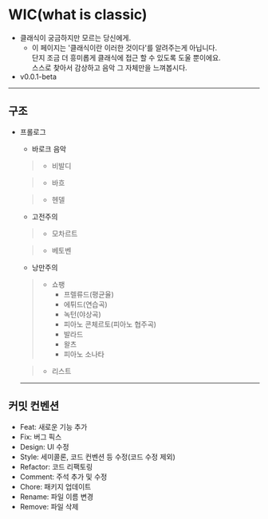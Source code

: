# WIC(what is classic)

- 클래식이 궁금하지만 모르는 당신에게.
  - 이 페이지는 '클래식이란 이러한 것이다'를 알려주는게 아닙니다.<br>
    단지 조금 더 흥미롭게 클래식에 접근 할 수 있도록 도울 뿐이에요.<br>
    스스로 찾아서 감상하고 음악 그 자체만을 느껴봅시다.
- v0.0.1-beta
<hr>

## 구조

- 프롤로그

  - 바로크 음악

  > - 비발디

  > - 바흐

  > - 헨델

  - 고전주의

  > - 모차르트

  > - 베토벤

  - 낭만주의

  > - 쇼팽
  >   - 프렐류드(평균율)
  >   - 에튀드(연습곡)
  >   - 녹턴(야상곡)
  >   - 피아노 콘체르토(피아노 협주곡)
  >   - 발라드
  >   - 왈츠
  >   - 피아노 소나타

  > - 리스트

  <hr>

## 커밋 컨벤션

- Feat: 새로운 기능 추가
- Fix: 버그 픽스
- Design: UI 수정
- Style: 세미콜론, 코드 컨벤션 등 수정(코드 수정 제외)
- Refactor: 코드 리팩토링
- Comment: 주석 추가 및 수정
- Chore: 패키지 업데이트
- Rename: 파일 이름 변경
- Remove: 파일 삭제
